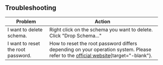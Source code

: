 ## Troubleshooting

| Problem         | Action |
|--------------|------------|
| I want to delete schema. |  Right click on the schema you want to delete. Click "Drop Schema..."  |
| I want to reset the root password. |  How to reset the root password  differs depending on your operation system. Please refer to the [official website](https://dev.mysql.com/doc/refman/8.0/en/resetting-permissions.html){target="-blank"}.  |